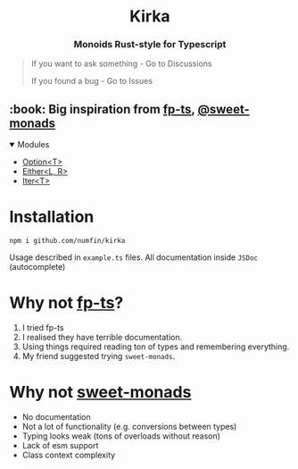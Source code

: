 <h1 align="center">Kirka</h1>
<h3 align="center">Monoids Rust-style for Typescript</h3>

> If you want to ask something - Go to Discussions
>
> If you found a bug - Go to Issues

<h2> :book: Big inspiration from <a href="https://github.com/gcanti/fp-ts">fp-ts</a>, <a href="https://github.com/JSMonk/sweet-monads">@sweet-monads</a></h2>

<details open="open">
  <summary>Modules</summary>
  <ul>
    <li><a href="/src/option">Option&lt;T&gt;</a></li>
    <li><a href="/src/either">Either&lt;L, R&gt;</a></li>
    <li><a href="/src/iter">Iter&lt;T&gt;</a></li>
  </ul>
</details>

# Installation

```
npm i github.com/numfin/kirka
```

Usage described in `example.ts` files. All documentation inside `JSDoc` (autocomplete)

# Why not [fp-ts](https://github.com/gcanti/fp-ts)?

1. I tried fp-ts
2. I realised they have terrible documentation.
3. Using things required reading ton of types and remembering everything.
4. My friend suggested trying `sweet-monads`.

# Why not [sweet-monads](https://github.com/JSMonk/sweet-monads)

- No documentation
- Not a lot of functionality (e.g. conversions between types)
- Typing looks weak (tons of overloads without reason)
- Lack of esm support
- Class context complexity
